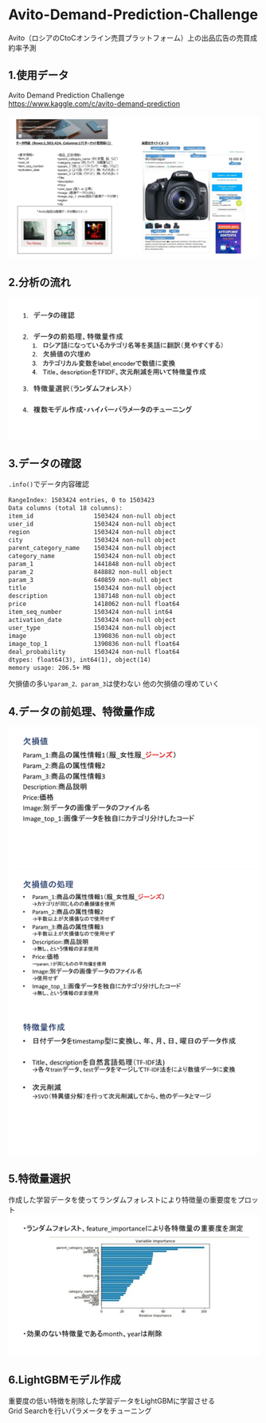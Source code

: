 # Avito-Demand-Prediction-Challenge<br>
Avito（ロシアのCtoCオンライン売買プラットフォーム）上の出品広告の売買成約率予測<br>
## 1.使用データ <br>
Avito Demand Prediction Challenge<br>
https://www.kaggle.com/c/avito-demand-prediction<br>
<br>
<img src="Images/001.jpg"><br>
## 2.分析の流れ <br>
<img src="Images/002.jpg"><br>

## 3.データの確認 <br>

`.info()`でデータ内容確認
<br>

```<class 'pandas.core.frame.DataFrame'>
RangeIndex: 1503424 entries, 0 to 1503423
Data columns (total 18 columns):
item_id                 1503424 non-null object
user_id                 1503424 non-null object
region                  1503424 non-null object
city                    1503424 non-null object
parent_category_name    1503424 non-null object
category_name           1503424 non-null object
param_1                 1441848 non-null object
param_2                 848882 non-null object
param_3                 640859 non-null object
title                   1503424 non-null object
description             1387148 non-null object
price                   1418062 non-null float64
item_seq_number         1503424 non-null int64
activation_date         1503424 non-null object
user_type               1503424 non-null object
image                   1390836 non-null object
image_top_1             1390836 non-null float64
deal_probability        1503424 non-null float64
dtypes: float64(3), int64(1), object(14)
memory usage: 206.5+ MB

```

欠損値の多い`param_2、param_3`は使わない
他の欠損値の埋めていく<br>

## 4.データの前処理、特徴量作成 <br>
<img src="Images/003.jpg"><br>
<img src="Images/004.jpg"><br>
<img src="Images/005.jpg"><br>

## 5.特徴量選択<br>
作成した学習データを使ってランダムフォレストにより特徴量の重要度をプロット<br>
<img src="Images/006.jpg"><br>

## 6.LightGBMモデル作成
重要度の低い特徴を削除した学習データをLightGBMに学習させる<br>
Grid Searchを行いパラメータをチューニング<br>

